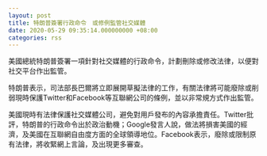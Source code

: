 ```yaml
---
layout: post
title: 特朗普簽署行政命令　或修例監管社交媒體
date: 2020-05-29 09:35:14.000000000 +08:00
categories: rss
---
```


美國總統特朗普簽署一項針對社交媒體的行政命令，計劃刪除或修改法律，以便對社交平台作出監管。

特朗普表示，司法部長巴爾將立即展開草擬法律的工作，有關法律將可能廢除或削弱現時保護Twitter和Facebook等互聯網公司的條例，並以非常規方式作出監管。

美國現時有法律保護社交媒體公司，避免對用戶發布的內容承擔責任。Twitter批評，特朗普的行政命令出於政治動機；Google發言人說，做法將損害美國的經濟，及美國在互聯網自由度方面的全球領導地位。Facebook表示，廢除或限制原有法律，將收緊網上言論，及出現更多審查。
